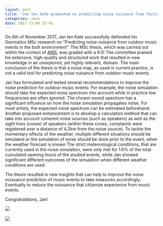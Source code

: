 ```yaml
---
layout: post
title: "Jan ten Kate graduated on predicting noise nuisance from festivals in Amsterdam with a 9.0!"
categories: news
date: 2017-11-08 15:41
---
```


On 6th of November 2017, Jan ten Kate successfully defended his Geomatics MSc research on “Predicting noise nuisance from outdoor music events in the built environment”.
The MSc thesis, which was carried out within the context of [AMS](http://www.ams-institute.org), was graded with a 9.0! The committee praised his extensive, high-quality and structured work that resulted in new knowledge in an unexplored, yet highly relevant, domain.
The main conclusion of the thesis is that a noise map, as used in current practice, is not a valid tool for predicting noise nuisance from outdoor music events. 

Jan has formulated and tested several recommendations to improve the noise prediction for outdoor music events:
For example, the noise simulation should take the expected noise spectrum into account while in practice low frequencies are often ignored. The chosen sound spectrum has a significant influence on how the noise simulation propagates noise. For most artists, the expected noise spectrum can be estimated beforehand.
Another proposed enhancement is to develop a calculation method that can take into account coherent noise sources (such as speakers) as well as the sight lines (cones) of speakers (within these cones, complaints were registered over a distance of 4.2km from the noise source).
To tackle the momentary effects of the weather, multiple different situations should be simulated or the simulation of noise should be done prior to the event, when
the weather forecast is known
The strict meteorological conditions, that are currently used in the noise simulation, were only met for 1.6% of the total cumulated opening hours of the studied events, while Jan showed significant different outcomes of the simulation when different weather conditions are used.

The thesis resulted in new insights that can help to improve the noise nuissance prediction of music events to take measures accordingly. Eventually to reduce the nuissance that citizenze experience from music events.

Congratulations, Jan!

<img src="{{ site.baseurl }}/img/2017/kate2017A.jpg"/><br/><br/>
<img src="{{ site.baseurl }}/img/2017/kate2017B.jpg"/><br/><br/>
